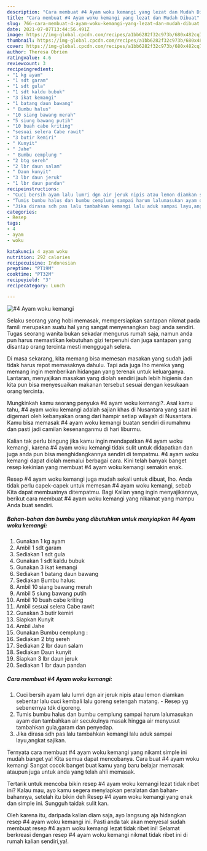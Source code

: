 ```yaml
---
description: "Cara membuat #4 Ayam woku kemangi yang lezat dan Mudah Dibuat"
title: "Cara membuat #4 Ayam woku kemangi yang lezat dan Mudah Dibuat"
slug: 766-cara-membuat-4-ayam-woku-kemangi-yang-lezat-dan-mudah-dibuat
date: 2021-07-07T13:44:56.491Z
image: https://img-global.cpcdn.com/recipes/a1bb6282f32c973b/680x482cq70/4-ayam-woku-kemangi-foto-resep-utama.jpg
thumbnail: https://img-global.cpcdn.com/recipes/a1bb6282f32c973b/680x482cq70/4-ayam-woku-kemangi-foto-resep-utama.jpg
cover: https://img-global.cpcdn.com/recipes/a1bb6282f32c973b/680x482cq70/4-ayam-woku-kemangi-foto-resep-utama.jpg
author: Theresa Obrien
ratingvalue: 4.6
reviewcount: 3
recipeingredient:
- "1 kg ayam"
- "1 sdt garam"
- "1 sdt gula"
- "1 sdt kaldu bubuk"
- "3 ikat kemangi"
- "1 batang daun bawang"
- " Bumbu halus"
- "10 siang bawang merah"
- "5 siung bawang putih"
- "10 buah cabe kriting"
- "sesuai selera Cabe rawit"
- "3 butir kemiri"
- " Kunyit"
- " Jahe"
- " Bumbu cemplung "
- "2 btg sereh"
- "2 lbr daun salam"
- " Daun kunyit"
- "3 lbr daun jeruk"
- "1 lbr daun pandan"
recipeinstructions:
- "Cuci bersih ayam lalu lumri dgn air jeruk nipis atau lemon diamkan sebentar lalu cuci kembali lalu goreng setengah matang. Resep yg sebenernya tdk digoreng."
- "Tumis bumbu halus dan bumbu cemplung sampai harum lalumasukan ayam dan tambahkan air secukulnya masak hingga air menyusut tambahkan gula,garam dan penyedap."
- "Jika dirasa sdh pas lalu tambahkan kemangi lalu aduk sampai layu,angkat sajikan."
categories:
- Resep
tags:
- 4
- ayam
- woku

katakunci: 4 ayam woku 
nutrition: 292 calories
recipecuisine: Indonesian
preptime: "PT19M"
cooktime: "PT32M"
recipeyield: "3"
recipecategory: Lunch

---
```



![#4 Ayam woku kemangi](https://img-global.cpcdn.com/recipes/a1bb6282f32c973b/680x482cq70/4-ayam-woku-kemangi-foto-resep-utama.jpg)

Selaku seorang yang hobi memasak, mempersiapkan santapan nikmat pada famili merupakan suatu hal yang sangat menyenangkan bagi anda sendiri. Tugas seorang  wanita bukan sekadar mengurus rumah saja, namun anda pun harus memastikan kebutuhan gizi terpenuhi dan juga santapan yang disantap orang tercinta mesti menggugah selera.

Di masa  sekarang, kita memang bisa memesan masakan yang sudah jadi tidak harus repot memasaknya dahulu. Tapi ada juga lho mereka yang memang ingin memberikan hidangan yang terenak untuk keluarganya. Lantaran, menyajikan masakan yang diolah sendiri jauh lebih higienis dan kita pun bisa menyesuaikan makanan tersebut sesuai dengan kesukaan orang tercinta. 



Mungkinkah kamu seorang penyuka #4 ayam woku kemangi?. Asal kamu tahu, #4 ayam woku kemangi adalah sajian khas di Nusantara yang saat ini digemari oleh kebanyakan orang dari hampir setiap wilayah di Nusantara. Kamu bisa memasak #4 ayam woku kemangi buatan sendiri di rumahmu dan pasti jadi camilan kesenanganmu di hari liburmu.

Kalian tak perlu bingung jika kamu ingin mendapatkan #4 ayam woku kemangi, karena #4 ayam woku kemangi tidak sulit untuk didapatkan dan juga anda pun bisa menghidangkannya sendiri di tempatmu. #4 ayam woku kemangi dapat diolah memalui berbagai cara. Kini telah banyak banget resep kekinian yang membuat #4 ayam woku kemangi semakin enak.

Resep #4 ayam woku kemangi juga mudah sekali untuk dibuat, lho. Anda tidak perlu capek-capek untuk memesan #4 ayam woku kemangi, sebab Kita dapat membuatnya ditempatmu. Bagi Kalian yang ingin menyajikannya, berikut cara membuat #4 ayam woku kemangi yang nikamat yang mampu Anda buat sendiri.

<!--inarticleads1-->

##### Bahan-bahan dan bumbu yang dibutuhkan untuk menyiapkan #4 Ayam woku kemangi:

1. Gunakan 1 kg ayam
1. Ambil 1 sdt garam
1. Sediakan 1 sdt gula
1. Gunakan 1 sdt kaldu bubuk
1. Gunakan 3 ikat kemangi
1. Sediakan 1 batang daun bawang
1. Sediakan  Bumbu halus:
1. Ambil 10 siang bawang merah
1. Ambil 5 siung bawang putih
1. Ambil 10 buah cabe kriting
1. Ambil sesuai selera Cabe rawit
1. Gunakan 3 butir kemiri
1. Siapkan  Kunyit
1. Ambil  Jahe
1. Gunakan  Bumbu cemplung :
1. Sediakan 2 btg sereh
1. Sediakan 2 lbr daun salam
1. Sediakan  Daun kunyit
1. Siapkan 3 lbr daun jeruk
1. Sediakan 1 lbr daun pandan




<!--inarticleads2-->

##### Cara membuat #4 Ayam woku kemangi:

1. Cuci bersih ayam lalu lumri dgn air jeruk nipis atau lemon diamkan sebentar lalu cuci kembali lalu goreng setengah matang. - Resep yg sebenernya tdk digoreng.
1. Tumis bumbu halus dan bumbu cemplung sampai harum lalumasukan ayam dan tambahkan air secukulnya masak hingga air menyusut tambahkan gula,garam dan penyedap.
1. Jika dirasa sdh pas lalu tambahkan kemangi lalu aduk sampai layu,angkat sajikan.




Ternyata cara membuat #4 ayam woku kemangi yang nikamt simple ini mudah banget ya! Kita semua dapat mencobanya. Cara buat #4 ayam woku kemangi Sangat cocok banget buat kamu yang baru belajar memasak ataupun juga untuk anda yang telah ahli memasak.

Tertarik untuk mencoba bikin resep #4 ayam woku kemangi lezat tidak ribet ini? Kalau mau, ayo kamu segera menyiapkan peralatan dan bahan-bahannya, setelah itu bikin deh Resep #4 ayam woku kemangi yang enak dan simple ini. Sungguh taidak sulit kan. 

Oleh karena itu, daripada kalian diam saja, ayo langsung aja hidangkan resep #4 ayam woku kemangi ini. Pasti anda tak akan menyesal sudah membuat resep #4 ayam woku kemangi lezat tidak ribet ini! Selamat berkreasi dengan resep #4 ayam woku kemangi nikmat tidak ribet ini di rumah kalian sendiri,ya!.

